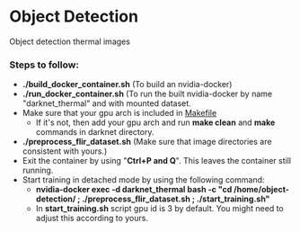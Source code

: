 # Object Detection
Object detection thermal images

### Steps to follow:
* **./build_docker_container.sh** (To build an nvidia-docker)
* **./run_docker_container.sh** (To run the built nvidia-docker by name "darknet_thermal" and with mounted dataset.
* Make sure that your gpu arch is included in [Makefile](https://github.com/enesozi/object-detection/blob/master/Makefile#L16)
  * If it's not, then add your gpu arch and run **make clean** and **make** commands in darknet directory.
* **./preprocess_flir_dataset.sh** (Make sure that image directories are consistent with yours.)
* Exit the container by using "**Ctrl+P and Q**". This leaves the container still running.
* Start training in detached mode by using the following command:
  * **nvidia-docker exec -d darknet_thermal bash -c "cd /home/object-detection/ ; ./preprocess_flir_dataset.sh ; ./start_training.sh"**
  * In **start_training.sh** script gpu id is 3 by default. You might need to adjust this according to yours.
